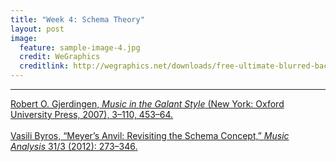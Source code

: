 ```yaml
---
title: "Week 4: Schema Theory"
layout: post
image:
  feature: sample-image-4.jpg
  credit: WeGraphics
  creditlink: http://wegraphics.net/downloads/free-ultimate-blurred-background-pack/
---
```


- - -

[Robert O. Gjerdingen, *Music in the Galant Style* (New York: Oxford University Press, 2007), 3–110, 453–64.](https://www.dropbox.com/s/3yo63lacwutfcau/Gjerdingen%20-%202007%20-%20Music%20in%20the%20Galant%20Style.pdf?dl=0) 
<br><br>
[Vasili Byros, “Meyer’s Anvil: Revisiting the Schema Concept,” *Music Analysis* 31/3 (2012): 273–346.](https://www.dropbox.com/s/h3cmf0kv4vkjntk/Byros%20-%202012%20-%20Meyer%27s%20Anvil%20Revisiting%20the%20Schema%20Concept2.pdf?dl=0) 
<br><br>